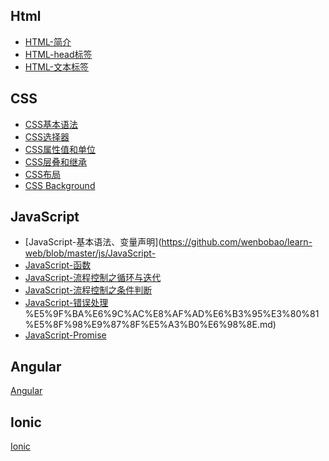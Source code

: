 ## Html

* [HTML-简介](https://github.com/wenbobao/learn-web/blob/master/html/HTML-%E7%AE%80%E4%BB%8B.md)
* [HTML-head标签](https://github.com/wenbobao/learn-web/blob/master/html/HTML-head%E6%A0%87%E7%AD%BE.md)
* [HTML-文本标签](https://github.com/wenbobao/learn-web/blob/master/html/HTML-%E6%96%87%E6%9C%AC%E6%A0%87%E7%AD%BE.md)


## CSS

* [CSS基本语法](https://github.com/wenbobao/learn-web/blob/master/css/CSS-%E5%9F%BA%E6%9C%AC%E8%AF%AD%E6%B3%95.md
)
* [CSS选择器](https://github.com/wenbobao/learn-web/blob/master/css/CSS-%E9%80%89%E6%8B%A9%E5%99%A8.md)
* [CSS属性值和单位](https://github.com/wenbobao/learn-web/blob/master/css/CSS-%E5%B1%9E%E6%80%A7%E5%80%BC%E5%92%8C%E5%8D%95%E4%BD%8D.md)
* [CSS层叠和继承](https://github.com/wenbobao/learn-web/blob/master/css/CSS-%E5%B1%82%E5%8F%A0%E5%92%8C%E7%BB%A7%E6%89%BF.md)
* [CSS布局](https://github.com/wenbobao/learn-web/blob/master/css/CSS-%E5%B8%83%E5%B1%80.md)
* [CSS Background](https://github.com/wenbobao/learn-web/blob/master/css/CSS-Background%EF%BC%88%E8%83%8C%E6%99%AF%EF%BC%89.md)


## JavaScript

* [JavaScript-基本语法、变量声明](https://github.com/wenbobao/learn-web/blob/master/js/JavaScript-
* [JavaScript-函数](https://github.com/wenbobao/learn-web/blob/master/js/JavaScript-%E5%87%BD%E6%95%B0.md)
* [JavaScript-流程控制之循环与迭代](https://github.com/wenbobao/learn-web/blob/master/js/JavaScript-%E6%B5%81%E7%A8%8B%E6%8E%A7%E5%88%B6%E4%B9%8B%E5%BE%AA%E7%8E%AF%E4%B8%8E%E8%BF%AD%E4%BB%A3.md)
* [JavaScript-流程控制之条件判断](https://github.com/wenbobao/learn-web/blob/master/js/JavaScript-%E6%B5%81%E7%A8%8B%E6%8E%A7%E5%88%B6%E4%B9%8B%E6%9D%A1%E4%BB%B6%E5%88%A4%E6%96%AD.md)
* [JavaScript-错误处理](https://github.com/wenbobao/learn-web/blob/master/js/JavaScript-%E9%94%99%E8%AF%AF%E5%A4%84%E7%90%86.md)
%E5%9F%BA%E6%9C%AC%E8%AF%AD%E6%B3%95%E3%80%81%E5%8F%98%E9%87%8F%E5%A3%B0%E6%98%8E.md)
* [JavaScript-Promise](https://github.com/wenbobao/learn-web/blob/master/js/JavaScript-Promises.md)

## Angular 

[Angular](https://github.com/wenbobao/learn-angular)

## Ionic

[Ionic](https://github.com/wenbobao/learn-ionic)

